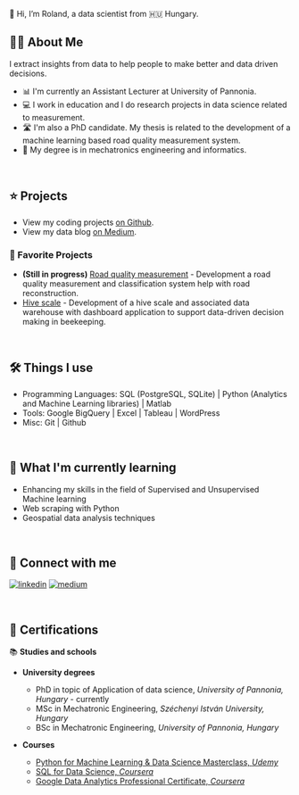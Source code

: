[comment]: <> (build with: https://readme.so/editor markdown editor)


👋 Hi, I’m Roland, a data scientist from 🇭🇺 Hungary.

## 👨‍💻 About Me

I extract insights from data to help people to make better and data driven decisions.

- 📊 I'm currently an Assistant Lecturer at University of Pannonia.
- 💻 I work in education and I do research projects in data science related to measurement.
- 🛣️ I'm also a PhD candidate. My thesis is related to the development of a machine learning based road quality measurement system.
- 📐 My degree is in mechatronics engineering and informatics.
 
&nbsp;

## ⭐ Projects

[comment]: <> (- View my portfolio projects on my website.)
- View my coding projects [on Github](https://github.com/rolandnagy-ds?tab=repositories).
- View my data blog [on Medium](https://medium.com/@rolandnagydata).

### 📌 Favorite Projects

- **(Still in progress)** [Road quality measurement](https://github.com/rolandnagy-ds/Road-quality-analysis-Unsupervised-learning) - Development a road quality measurement and classification system help with road reconstruction.
- [Hive scale](https://github.com/rolandnagy-ds/hive-scale) - Development of a hive scale and associated data warehouse with dashboard application to support data-driven decision making in beekeeping.
  
[comment]: <> ([Analysis of Flyball dog sport data] - Analysing the annual results of a flyball-type dog sports team and making recommendations to improve performance.)

&nbsp;

## 🛠️ Things I use

- Programming Languages: SQL (PostgreSQL, SQLite) | Python (Analytics and Machine Learning libraries) | Matlab
- Tools: Google BigQuery | Excel | Tableau | WordPress
- Misc: Git | Github

[comment]: <> (Google Looker Studio | Power BI)

&nbsp;

## 📝 What I'm currently learning

- Enhancing my skills in the field of Supervised and Unsupervised Machine learning 
- Web scraping with Python
- Geospatial data analysis techniques

&nbsp;

## 🔗 Connect with me


[![linkedin](https://img.shields.io/badge/linkedin-0A66C2?style=for-the-badge&logo=linkedin&logoColor=white)](https://www.linkedin.com/in/data-roland/)
[![medium](https://miro.medium.com/v2/resize:fit:112/1*Ra88BZ-CSTovFS2ZSURBgg.png)](https://medium.com/@rolandnagydata)


[comment]: [![twitter](https://img.shields.io/badge/twitter-1DA1F2?style=for-the-badge&logo=twitter&logoColor=white)](https://twitter.com/)
[comment]: [![portfolio](https://img.shields.io/badge/my_portfolio-000?style=for-the-badge&logo=ko-fi&logoColor=white)](https://medium.com/@rolandnagydata)

&nbsp;

## 📜 Certifications

📚 **Studies and schools**

- **University degrees**
    - PhD in topic of Application of data science, *University of Pannonia, Hungary* - currently
    - MSc in Mechatronic Engineering, *Széchenyi István University, Hungary*
    - BSc in Mechatronic Engineering, *University of Pannonia, Hungary*

- **Courses**
    - [Python for Machine Learning & Data Science Masterclass, *Udemy*](https://www.udemy.com/certificate/UC-2f3023b8-49be-4030-b411-af98105a5110/)
    - [SQL for Data Science, *Coursera*](https://www.coursera.org/account/accomplishments/verify/SER7DRUW92LP)
    - [Google Data Analytics Professional Certificate, *Coursera*](https://www.credly.com/badges/d264d68b-a0b5-4d09-b418-7b95309d1dbd/linked_in_profile)












<!--
**rolandnagy-ds/rolandnagy-ds** is a ✨ _special_ ✨ repository because its `README.md` (this file) appears on your GitHub profile.

Here are some ideas to get you started:

- 🔭 I’m currently working on ...
- 🌱 I’m currently learning ...
- 👯 I’m looking to collaborate on ...
- 🤔 I’m looking for help with ...
- 💬 Ask me about ...
- 📫 How to reach me: ...
- 😄 Pronouns: ...
- ⚡ Fun fact: ...
-->
